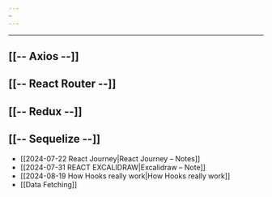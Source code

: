 ```yaml
---
~
---
```

----
## [[-- Axios --]]
## [[-- React Router --]]
## [[-- Redux --]]
## [[-- Sequelize --]]

 - [[2024-07-22 React Journey|React Journey – Notes]]
 - [[2024-07-31 REACT EXCALIDRAW|Excalidraw – Note]]
 - [[2024-08-19 How Hooks really work|How Hooks really work]]
 - [[Data Fetching]]
 
 